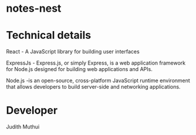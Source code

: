 # notes-nest

# Technical details
React - A JavaScript library for building user interfaces

ExpressJs - Express.js, or simply Express, is a web application framework for Node.js designed for building web applications and APIs.

Node.js -is an open-source, cross-platform JavaScript runtime environment that allows developers to build server-side and networking applications.

# Developer
Judith Muthui
